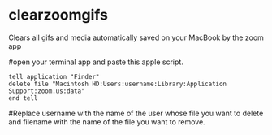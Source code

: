 # clearzoomgifs
Clears all gifs and media automatically saved on your MacBook by the zoom app

#open your terminal app and paste this apple script. 


```
tell application "Finder"
delete file "Macintosh HD:Users:username:Library:Application Support:zoom.us:data"
end tell
```

#Replace username with the name of the user whose file you want to delete and filename with the name of the file you want to remove.
